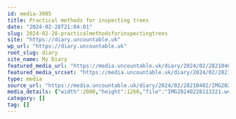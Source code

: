 ```yaml
---
id: media-3005
title: Practical methods for inspecting trees
date: "2024-02-28T21:04:01"
slug: 2024-02-28-practicalmethodsforinspectingtrees
site: "https://diary.uncountable.uk"
wp_url: "https://diary.uncountable.uk"
root_slug: diary
site_name: My Diary
featured_media_url: "https://media.uncountable.uk/diary/2024/02/28210402/IMG20240228113221.webp"
featured_media_srcset: "https://media.uncountable.uk/diary/2024/02/28210402/IMG20240228113221-300x189.webp 300w, https://media.uncountable.uk/diary/2024/02/28210402/IMG20240228113221-1024x645.webp 1024w, https://media.uncountable.uk/diary/2024/02/28210402/IMG20240228113221-150x150.webp 150w, https://media.uncountable.uk/diary/2024/02/28210402/IMG20240228113221-640x403.webp 640w, https://media.uncountable.uk/diary/2024/02/28210402/IMG20240228113221.webp 2000w"
type: media
source_url: "https://media.uncountable.uk/diary/2024/02/28210402/IMG20240228113221.webp"
media_details: {"width":2000,"height":1260,"file":"IMG20240228113221.webp","filesize":196822,"sizes":{"medium":{"file":"IMG20240228113221-300x189.webp","width":300,"height":189,"filesize":10152,"mime_type":"image/webp","source_url":"https://media.uncountable.uk/diary/2024/02/28210402/IMG20240228113221-300x189.webp"},"large":{"file":"IMG20240228113221-1024x645.webp","width":1024,"height":645,"filesize":64378,"mime_type":"image/webp","source_url":"https://media.uncountable.uk/diary/2024/02/28210402/IMG20240228113221-1024x645.webp"},"thumbnail":{"file":"IMG20240228113221-150x150.webp","width":150,"height":150,"filesize":4524,"mime_type":"image/webp","source_url":"https://media.uncountable.uk/diary/2024/02/28210402/IMG20240228113221-150x150.webp"},"mobwidth":{"file":"IMG20240228113221-640x403.webp","width":640,"height":403,"filesize":32064,"mime_type":"image/webp","source_url":"https://media.uncountable.uk/diary/2024/02/28210402/IMG20240228113221-640x403.webp"},"full":{"file":"IMG20240228113221.webp","width":2000,"height":1260,"mime_type":"image/webp","source_url":"https://media.uncountable.uk/diary/2024/02/28210402/IMG20240228113221.webp"}},"image_meta":{"aperture":"0","credit":"","camera":"","caption":"","created_timestamp":"0","copyright":"","focal_length":"0","iso":"0","shutter_speed":"0","title":"","orientation":"0","keywords":[]}}
category: []
tag: []
---
```


